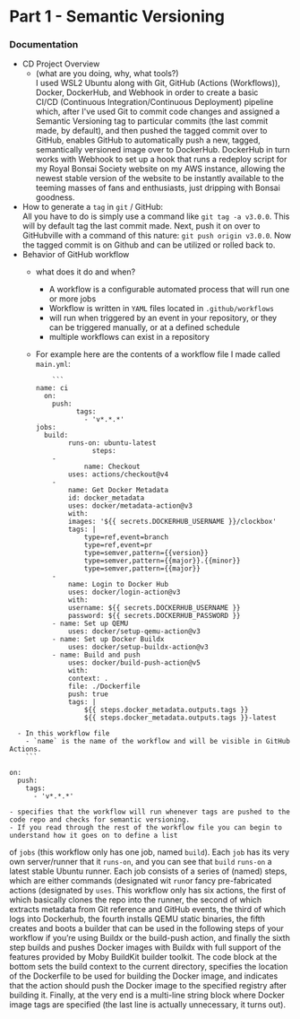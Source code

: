 # Part 1 - Semantic Versioning  

### Documentation  

- CD Project Overview
  - (what are you doing, why, what tools?)  
    I used WSL2 Ubuntu along with Git, GitHub (Actions (Workflows)), Docker, DockerHub, and Webhook in order to create a basic   
    CI/CD (Continuous Integration/Continuous Deployment) pipeline which, after I've used Git to commit code changes 
    and assigned a Semantic Versioning tag to particular commits (the last commit made, by default), and then pushed the tagged commit over to GitHub, enables 
    GitHub to automatically push a new, tagged, semantically versioned image over to DockerHub. DockerHub in turn works with Webhook 
    to set up a hook that runs a redeploy script for my Royal Bonsai Society website on my AWS instance, allowing the newest stable version of the 
    website to be instantly available to the teeming masses of fans and enthusiasts, just dripping with Bonsai goodness.  
- How to generate a `tag` in `git` / GitHub:   
  All you have to do is simply use a command like `git tag -a v3.0.0`. This will by default tag the last commit made. Next, push it on over to GitHubville 
  with a command of this nature: `git push origin v3.0.0`. Now the tagged commit is on Github and can be utilized or rolled back to. 
- Behavior of GitHub workflow
  - what does it do and when? 
    - A workflow is a configurable automated process that will run one or more jobs
    - Workflow is written in `YAML` files located in `.github/workflows`
    - will run when triggered by an event in your repository, or they can be triggered manually, or at a defined schedule
    - multiple workflows can exist in a repository
  - For example here are the contents of a workflow file I made called `main.yml`: 
 
    		```
		name: ci
		  on:
  		    push:
    		      tags:
      		        - 'v*.*.*'      
		jobs:
  		  build:
    		    runs-on: ubuntu-latest
    	              steps:
      		- 
                    name: Checkout
        		uses: actions/checkout@v4
      		- 
        		name: Get Docker Metadata
        		id: docker_metadata
        		uses: docker/metadata-action@v3
        		with:
          		images: '${{ secrets.DOCKERHUB_USERNAME }}/clockbox'
          		tags: |
            		type=ref,event=branch
            		type=ref,event=pr
            		type=semver,pattern={{version}}
            		type=semver,pattern={{major}}.{{minor}}
            		type=semver,pattern={{major}}
      		- 
        		name: Login to Docker Hub
        		uses: docker/login-action@v3
        		with:
          		username: ${{ secrets.DOCKERHUB_USERNAME }}
          		password: ${{ secrets.DOCKERHUB_PASSWORD }}
      		- name: Set up QEMU
        		uses: docker/setup-qemu-action@v3
      		- name: Set up Docker Buildx
        		uses: docker/setup-buildx-action@v3
      		- name: Build and push
        		uses: docker/build-push-action@v5
        		with:
          		context: .
          		file: ./Dockerfile
          		push: true
          		tags: |
            		${{ steps.docker_metadata.outputs.tags }}
            		${{ steps.docker_metadata.outputs.tags }}-latest
```
  - In this workflow file 
    - `name` is the name of the workflow and will be visible in GitHub Actions. 
    ```

on:
  push:
    tags:
      - 'v*.*.*'
```
    - specifies that the workflow will run whenever tags are pushed to the code repo and checks for semantic versioning. 
    - If you read through the rest of the workflow file you can begin to understand how it goes on to define a list 
   of `jobs` (this workflow only has one job, named `build`). Each `job` has its very own server/runner that it `runs-on`, 
   and you can see that `build` `runs-on` a latest stable Ubuntu runner. Each job consists of a series of (named) steps, which are either commands
   (designated wit `run`or fancy pre-fabricated actions (designated by `uses`. This workflow only has six actions, the first of which basically clones 
   the repo into the runner, the second of which extracts metadata from Git reference and GitHub events, the third of which logs into Dockerhub, 
   the fourth installs QEMU static binaries, the fifth creates and boots a builder that can be used in the following steps of 
   your workflow if you’re using Buildx or the build-push action, and finally the sixth step builds and pushes Docker images 
   with Buildx with full support of the features provided by Moby BuildKit builder toolkit. The code block at the bottom 
   sets the build context to the current directory, specifies the location of the Dockerfile to be used for building the Docker image, 
   and indicates that the action should push the Docker image to the specified registry after building it. Finally, at the very end 
   is a multi-line string block where Docker image tags are specified (the last line is actually unnecessary, it turns out).


